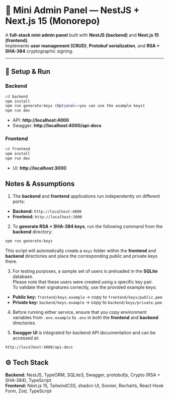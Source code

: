 # 🧩 Mini Admin Panel — NestJS + Next.js 15 (Monorepo)

A **full-stack mini admin panel** built with **NestJS (backend)** and **Next.js 15 (frontend)**.  
Implements **user management (CRUD)**, **Protobuf serialization**, and **RSA + SHA-384** cryptographic signing.

---

## 🚀 Setup & Run

### Backend

```bash
cd backend
npm install
npm run generate:keys (Optional=>you can use the example keys)
npm run dev
```

- API: **http://localhost:4000**
- Swagger: **http://localhost:4000/api-docs**

### Frontend

```bash
cd frontend
npm install
npm run dev
```

- UI: **http://localhost:3000**

## Notes & Assumptions

1. The **backend** and **frontend** applications run independently on different ports:

- **Backend:** `http://localhost:4000`
- **Frontend:** `http://localhost:3000`

2. To **generate RSA + SHA-384 keys**, run the following command from the **backend** directory:

```bash
npm run generate:keys
```

This script will automatically create a `keys` folder within the **frontend** and **backend** directories and place the corresponding public and private keys there.

3. For testing purposes, a sample set of users is preloaded in the **SQLite** database.  
   Please note that these users were created using a specific key pair.  
   To validate their signatures correctly, use the provided example keys:

- **Public key:** `frontend/keys.example` → copy to `frontend/keys/public.pem`
- **Private key:** `backend/keys.example` → copy to `backend/keys/private.pem`

4. Before running either service, ensure that you copy environment variables from `.env.example` to `.env` in both the **frontend** and **backend** directories.

5. **Swagger UI** is integrated for backend API documentation and can be accessed at:

```
http://localhost:4000/api-docs
```

## ⚙️ Tech Stack

**Backend:** NestJS, TypeORM, SQLite3, Swagger, protobufjs, Crypto (RSA + SHA-384), TypeScript  
**Frontend:** Next.js 15, TailwindCSS, shadcn UI, Sonner, Recharts, React Hook Form, Zod, TypeScript
